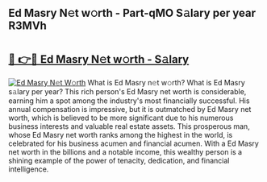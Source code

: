 ## Ed Masry N𝚎t w𝚘rth - Part-qMO S𝚊lary per year R3MVh

# <h2><a href="http://gc4mpyg.nevu.top/?p=Ed+Masry">🔗 👉🔴 Ed Masry N𝚎t w𝚘rth - S𝚊lary</a></h2>

[![Ed Masry N𝚎t W𝚘rth](https://i.imgur.com/Oavwk0R.jpeg)](http://gc4mpyg.nevu.top/?p=Ed+Masry)
What is Ed Masry n𝚎t w𝚘rth? What is Ed Masry s𝚊lary per year?
This rich person's Ed Masry net worth is considerable, earning him a spot among the industry's most financially successful. His annual compensation is impressive, but it is outmatched by Ed Masry net worth, which is believed to be more significant due to his numerous business interests and valuable real estate assets. This prosperous man, whose Ed Masry net worth ranks among the highest in the world, is celebrated for his business acumen and financial acumen. With a Ed Masry net worth in the billions and a notable income, this wealthy person is a shining example of the power of tenacity, dedication, and financial intelligence.
